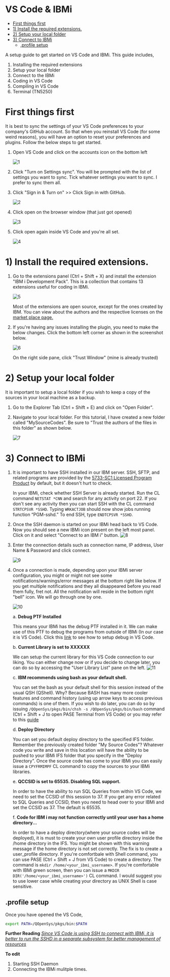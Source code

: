 <h1> VS Code & IBMi </h1>

- [First things first](#first-things-first)
- [1) Install the required extensions.](#1-install-the-required-extensions)
- [2) Setup your local folder](#2-setup-your-local-folder)
- [3) Connect to IBMi](#3-connect-to-ibmi)
  - [.profile setup](#profile-setup)


A setup guide to get started on VS Code and IBMi. This guide includes, 

1. Installing the required extensions
2. Setup your local folder
3. Connect to the IBMi
4. Coding in VS Code
5. Compiling in VS Code
6. Terminal (TN5250)

# First things first
It is best to sync the settings of your VS Code preferences to your company's GitHub account. So that when you reinstall VS Code (for some weird reasons), you  will have an option to reset your preferences and plugins. Follow the below steps to get started.

1. Open VS Code and click on the accounts icon on the bottom left

   ![1](https://github.com/Programmersio-IBMi/vscode-integration/assets/139198015/502aa3eb-eb38-490e-a335-b9024bb68006)


2. Click "Turn on Settings sync". You will be prompted with the list of settings you want to sync. Tick whatever settings you want to sync. I prefer to sync them all.
   
3. Click "Sign in & Turn on" >> Click Sign in with GitHub.
   
   ![2](https://github.com/Programmersio-IBMi/vscode-integration/assets/139198015/b4744a5a-1c36-48bf-9581-d9cd85f5e0d9)



4. Click open on the browser window (that just got opened)
   
   ![3](https://github.com/Programmersio-IBMi/vscode-integration/assets/139198015/374802bf-7a8c-4ff1-9a4f-62b1128af7ba)


5. Click open again inside VS Code and you're all set.

   ![4](https://github.com/Programmersio-IBMi/vscode-integration/assets/139198015/339ec392-b124-4d45-bedb-ee98a1eeaad2)


# 1) Install the required extensions.
1. Go to the extensions panel (Ctrl + Shift + X) and install the extension "IBM i Development Pack". This is a collection that contains 13 extensions useful for coding in IBMi.

   ![5](https://github.com/Programmersio-IBMi/vscode-integration/assets/139198015/9c34aa29-5645-4394-933d-613f936e07fa)

   Most of the extensions are open source, except for the ones created by IBM. You can view about the authors and the respective licenses on the [market place page.](https://marketplace.visualstudio.com/items?itemName=HalcyonTechLtd.ibm-i-development-pack)

3. If you're having any issues installing the plugin, you need to make the below changes. Click the bottom left corner as shown in the screenshot below. 

    ![6](https://github.com/Programmersio-IBMi/vscode-integration/assets/139198015/17982f39-5045-483e-95b8-a5bec8162209)

    On the right side pane, click "Trust Window" (mine is already trusted)

# 2) Setup your local folder
It is important to setup a local folder if you wish to keep a copy of the sources in your local machine as a backup.

1. Go to the Explorer Tab (Ctrl + Shift + E) and click on "Open Folder".
   
2. Navigate to your local folder. For this tutorial, I have created a new folder called "MySourceCodes". Be sure to "Trust the authors of the files in this folder" as shown below.

   ![7](https://github.com/Programmersio-IBMi/vscode-integration/assets/139198015/3cf60692-32d9-47c6-b715-45e328c0f96e)


# 3) Connect to IBMi
1. It is important to have SSH installed in our IBM server. SSH, SFTP, and related programs are provided by the [5733-SC1 Licensed Program Product](https://www.ibm.com/support/pages/node/1128123/) by default, but it doesn't hurt to check.
   
   In your IBMi, check whether SSH Server is already started. Run the CL command `NETSTAT *CNN` and search for any activity on port 22. If you don't see any activity then you can start SSH with the CL command `STRTCPSVR *SSHD`. Typing `WRKACTJOB` should now show jobs running function “PGM-sshd.” To end SSH, type `ENDTCPSVR *SSHD`.

2. Once the SSH daemon is started on your IBMi head back to VS Code. Now you should see a new IBMi icon present on the left most panel. Click on it and select "Connect to an IBM i" button.
   ![8](https://github.com/Programmersio-IBMi/vscode-integration/assets/139198015/52aa4180-9910-487f-bdd8-90938fbf077d)

  
3. Enter the connection details such as connection name, IP address, User Name & Password and click connect. 

   ![9](https://github.com/Programmersio-IBMi/vscode-integration/assets/139198015/dc3bcb89-0b24-4c79-a021-9114ac8d5ef0)


4. Once a connection is made, depending upon your IBMi server configuration, you might or might not see some notifications/warnings/error messages at the bottom right like below. If you get multiple notifications and they all disappeared before you read them fully, fret not. All the notification will reside in the bottom right "bell" icon. We will go through one by one.

   ![10](https://github.com/Programmersio-IBMi/vscode-integration/assets/139198015/cc4c759a-9d2f-4ee1-94f9-059ee6c477f7)


      a. **Debug PTF Installed**
   
   This means your IBMi has the debug PTF installed in it. We can make use of this PTF to debug the programs from outside of IBMi (In our case it is VS Code). Click this [link](#) to see how to setup debug in VS Code.

      b. **Current Library is set to XXXXXX**
   
   We can setup the current library for this VS Code connection to our liking. You can either change now or if you decide to change later, you can do so by accessing the "User Library List" pane on the left.
         ![11](https://github.com/Programmersio-IBMi/vscode-integration/assets/139198015/def6aecc-59a7-4e77-8438-18f02eb87334)

   

      c. **IBM recommends using bash as your default shell.**

   You can set the bash as your default shell for this session instead of the usual QSH (QShell). Why? Because BASH has many more cooler features and command history (using up arrow keys to access previous commands) is one of them. If you wish to do later, you can do so by issuing `/QOpenSys/pkgs/bin/chsh -s /QOpenSys/pkgs/bin/bash` command (Ctrl + Shift + J to open PASE Terminal from VS Code) or you may refer to this [guide](https://ibmi-oss-docs.readthedocs.io/en/latest/troubleshooting/SETTING_BASH.html)

      d. **Deploy Directory**

   You can set you default deploy directory to the specified IFS folder. Remember the previously created folder "My Source Codes"? Whatever code you write and save in this location will have the ability to be pushed to your IBMi IFS folder that you specify in the "Deploy Directory". Once the source code has come to your IBMi you can easily issue a `CPYFRMIMPF` CL command to copy the sources to your IBMi libraries.

      e. **QCCSID is set to 65535. Disabling SQL support.**

   In order to have the ability to run SQL Queries from within VS Code, we need to set the CCSID of this session to 37. If you get any error related to SQL Queries and CCSID, then you need to head over to your IBMi and set the CCSID as 37. The default is 65535.

      f. **Code for IBM i may not function correctly until your user has a home directory...**

   In order to have a deploy directory(where your source codes will be deployed), it is must to create your own user profile directory inside the /home directory in the IFS. You might be shown with this warning message if the home directory is not set correctly. The fix is to create a user_profile directory. If you're comfortbale with Shell command, you can use PASE (Ctrl + Shift + J from VS Code) to create a directory. The command is `mkdir /home/<your_ibmi_username>`. If you're comfortable with IBMi green screen, then you can issue a `MKDIR DIR('/home/<your_ibmi_username>')` CL command. I would suggest you to use lower case while creating your directory as UNIX Shell is case sensitive. 
   

## .profile setup
Once you have opened the VS Code, 
```sh
export PATH=/QOpenSys/pkgs/bin:$PATH
```




**Further Reading**
_[Since VS Code is using SSH to connect with IBMi, it is better to run the SSHD in a separate subsystem for better management of resources](https://www.ibm.com/support/pages/starting-ssh-daemon-dedicated-subsystem-environment)_

**To edit**
1. Starting SSH Daemon
2. Connecting the IBMi mulitple times. 
